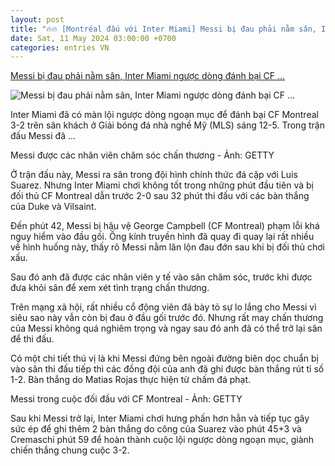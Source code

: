 ```yaml
---
layout: post
title: "🔥🔥 [Montréal đấu với Inter Miami] Messi bị đau phải nằm sân, Inter Miami ngược dòng đánh bại CF ..."
date: Sat, 11 May 2024 03:00:00 +0700
categories: entries VN
---
```

[Messi bị đau phải nằm sân, Inter Miami ngược dòng đánh bại CF ...](https://tuoitre.vn/messi-bi-dau-phai-nam-san-inter-miami-nguoc-dong-danh-bai-cf-montreal-20240512090014166.htm)

![Messi bị đau phải nằm sân, Inter Miami ngược dòng đánh bại CF ...](https://cdn1.tuoitre.vn/zoom/600_315/471584752817336320/2024/5/12/edit-edit-capture-1715479515362983301760-0-41-306-626-crop-1715479563607438996173.jpeg)

Inter Miami đã có màn lội ngược dòng ngoạn mục để đánh bại CF Montreal 3-2 trên sân khách ở Giải bóng đá nhà nghề Mỹ (MLS) sáng 12-5. Trong trận đấu Messi đã ...

Messi được các nhân viên chăm sóc chấn thương - Ảnh: GETTY

Ở trận đấu này, Messi ra sân trong đội hình chính thức đá cặp với Luis Suarez. Nhưng Inter Miami chơi không tốt trong những phút đầu tiên và bị đối thủ CF Montreal dẫn trước 2-0 sau 32 phút thi đấu với các bàn thắng của Duke và Vilsaint.

Đến phút 42, Messi bị hậu vệ George Campbell (CF Montreal) phạm lỗi khá nguy hiểm vào đầu gối. Ống kính truyền hình đã quay đi quay lại rất nhiều về hình huống này, thấy rõ Messi nằm lăn lộn đau đớn sau khi bị đối thủ chơi xấu.

Sau đó anh đã được các nhân viên y tế vào sân chăm sóc, trước khi được đưa khỏi sân để xem xét tình trạng chấn thương.

Trên mạng xã hội, rất nhiều cổ động viên đã bày tỏ sự lo lắng cho Messi vì siêu sao này vẫn còn bị đau ở đầu gối trước đó. Nhưng rất may chấn thương của Messi không quá nghiêm trọng và ngay sau đó anh đã có thể trở lại sân để thi đấu.

Có một chi tiết thú vị là khi Messi đứng bên ngoài đường biên dọc chuẩn bị vào sân thi đấu tiếp thì các đồng đội của anh đã ghi được bàn thắng rút tỉ số 1-2. Bàn thắng do Matias Rojas thực hiện từ chấm đá phạt.

Messi trong cuộc đối đầu với CF Montreal - Ảnh: GETTY

Sau khi Messi trở lại, Inter Miami chơi hưng phấn hơn hẳn và tiếp tục gây sức ép để ghi thêm 2 bàn thắng do công của Suarez vào phút 45+3 và Cremaschi phút 59 để hoàn thành cuộc lội ngược dòng ngoạn mục, giành chiến thắng chung cuộc 3-2.

